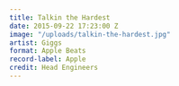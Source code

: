```yaml
---
title: Talkin the Hardest
date: 2015-09-22 17:23:00 Z
image: "/uploads/talkin-the-hardest.jpg"
artist: Giggs
format: Apple Beats
record-label: Apple
credit: Head Engineers
---
```


